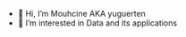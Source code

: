 - 👋 Hi, I’m Mouhcine AKA yuguerten
- 👀 I’m interested in Data and its applications

<!---
yuguerten/yuguerten is a ✨ special ✨ repository because its `README.md` (this file) appears on your GitHub profile.
You can click the Preview link to take a look at your changes.
---
